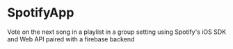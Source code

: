 # SpotifyApp
Vote on the next song in a playlist in a group setting using Spotify's iOS SDK and Web API paired with a firebase backend
